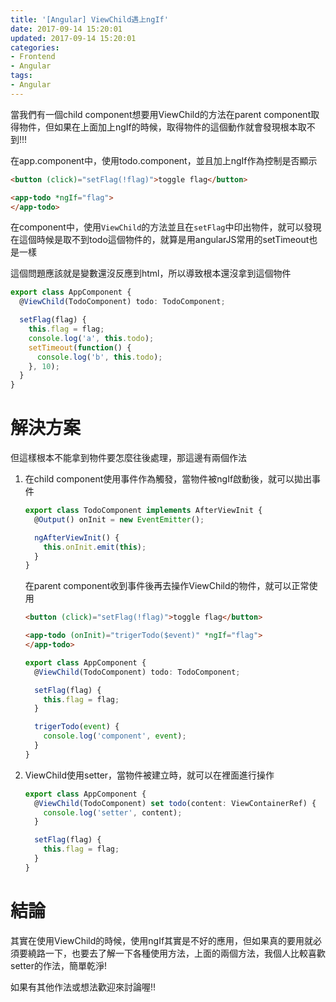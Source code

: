 ```yaml
---
title: '[Angular] ViewChild遇上ngIf'
date: 2017-09-14 15:20:01
updated: 2017-09-14 15:20:01
categories:
- Frontend
- Angular
tags:
- Angular
---
```


當我們有一個child component想要用ViewChild的方法在parent component取得物件，但如果在上面加上ngIf的時候，取得物件的這個動作就會發現根本取不到!!!

<!--more-->

在app.component中，使用todo.component，並且加上ngIf作為控制是否顯示

```html
<button (click)="setFlag(!flag)">toggle flag</button>

<app-todo *ngIf="flag">
</app-todo>
```

在component中，使用`ViewChild`的方法並且在`setFlag`中印出物件，就可以發現在這個時候是取不到todo這個物件的，就算是用angularJS常用的setTimeout也是一樣

這個問題應該就是變數還沒反應到html，所以導致根本還沒拿到這個物件

```typescript
export class AppComponent {
  @ViewChild(TodoComponent) todo: TodoComponent;

  setFlag(flag) {
    this.flag = flag;
    console.log('a', this.todo);
    setTimeout(function() {
      console.log('b', this.todo);
    }, 10);
  }
}
```

# 解決方案

但這樣根本不能拿到物件要怎麼往後處理，那這邊有兩個作法

1. 在child component使用事件作為觸發，當物件被ngIf啟動後，就可以拋出事件

   ```typescript
   export class TodoComponent implements AfterViewInit {
     @Output() onInit = new EventEmitter();

     ngAfterViewInit() {
       this.onInit.emit(this);
     }
   }
   ```

   在parent component收到事件後再去操作ViewChild的物件，就可以正常使用

   ```html
   <button (click)="setFlag(!flag)">toggle flag</button>

   <app-todo (onInit)="trigerTodo($event)" *ngIf="flag">
   </app-todo>
   ```

   ```typescript
   export class AppComponent {
     @ViewChild(TodoComponent) todo: TodoComponent;

     setFlag(flag) {
       this.flag = flag;
     }

     trigerTodo(event) {
       console.log('component', event);
     }
   }
   ```

2. ViewChild使用setter，當物件被建立時，就可以在裡面進行操作

   ```typescript
   export class AppComponent {
     @ViewChild(TodoComponent) set todo(content: ViewContainerRef) {
       console.log('setter', content);
     }

     setFlag(flag) {
       this.flag = flag;
     }
   }
   ```

# 結論

其實在使用ViewChild的時候，使用ngIf其實是不好的應用，但如果真的要用就必須要繞路一下，也要去了解一下各種使用方法，上面的兩個方法，我個人比較喜歡setter的作法，簡單乾淨!

如果有其他作法或想法歡迎來討論喔!!
